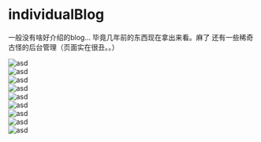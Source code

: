 # individualBlog


一般没有啥好介绍的blog... 毕竟几年前的东西现在拿出来看。麻了
还有一些稀奇古怪的后台管理（页面实在很丑。。）

![asd](https://github.com/Guiuiuier/Blog2/blob/master/img/f34bb7d1fc4a922a3773e20517a7973.png)    
![asd](https://github.com/Guiuiuier/Blog2/blob/master/img/6d9f33f775f3d5258f4d0870b53ac6c.png)    
![asd](https://github.com/Guiuiuier/Blog2/blob/master/img/703eec46cd828ee8d4fc2cd5f999f98.png)    
![asd](https://github.com/Guiuiuier/Blog2/blob/master/img/a4dde8430f6c03604b2af80dbd3ff87.png)    
![asd](https://github.com/Guiuiuier/Blog2/blob/master/img/cd69d86babc1a888d286348330f04fc.png)    
![asd](https://github.com/Guiuiuier/Blog2/blob/master/img/f34bb7d1fc4a922a3773e20517a7973.png)    
![asd](https://github.com/Guiuiuier/Blog2/blob/master/img/d4bb07d1bc77345b6059c206876d4b7.png)    
![asd](https://github.com/Guiuiuier/Blog2/blob/master/img/1646556189(1).jpg)  
![asd](https://github.com/Guiuiuier/Blog2/blob/master/img/01a55789d37f285e8f7055103fbeab2.png)  

